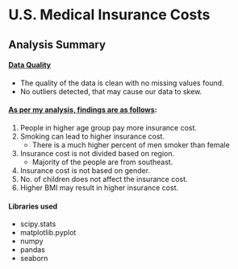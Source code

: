# U.S. Medical Insurance Costs

## Analysis Summary

#### <ins>Data Quality</ins>
- The quality of the data is clean with no missing values found.
- No outliers detected, that may cause our data to skew.

#### <ins>As per my analysis, findings are as follows</ins>:
1. People in higher age group pay more insurance cost.
2. Smoking can lead to higher insurance cost.
   - There is a much higher percent of men smoker than female
3. Insurance cost is not divided based on region.
   - Majority of the people are from southeast.
4. Insurance cost is not based on gender.
5. No. of children does not affect the insurance cost.
6. Higher BMI may result in higher insurance cost.


#### Libraries used
- scipy.stats
- matplotlib.pyplot
- numpy
- pandas
- seaborn